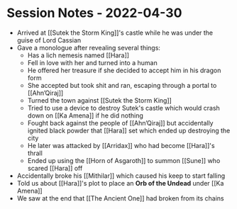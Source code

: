 # Session Notes - 2022-04-30

* Arrived at [[Sutek the Storm King]]'s castle while he was under the guise of Lord Cassian
* Gave a monologue after revealing several things:
  * Has a lich nemesis named [[Hara]]
  * Fell in love with her and turned into a human
  * He offered her treasure if she decided to accept him in his dragon form
  * She accepted but took shit and ran, escaping through a portal to [[Ahn’Qiraj]]
  * Turned the town against [[Sutek the Storm King]]
  * Tried to use a device to destroy Sutek's castle which would crash down on [[Ka Amena]] if he did nothing
  * Fought back against the people of [[Ahn’Qiraj]] but accidentally ignited black powder that [[Hara]] set which ended up destroying the city
  * He later was attacked by [[Arridax]] who had become [[Hara]]'s thrall
  * Ended up using the [[Horn of Asgaroth]] to summon [[Sune]] who scared [[Hara]] off
* Accidentally broke his [[Mithilar]] which caused his keep to start falling
* Told us about [[Hara]]'s plot to place an **Orb of the Undead** under [[Ka Amena]] 
* We saw at the end that [[The Ancient One]] had broken from its chains